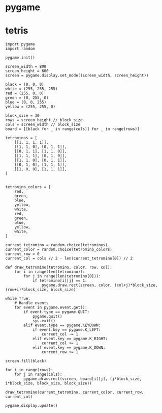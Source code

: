 # pygame
# tetris
    import pygame
    import random

    pygame.init()

    screen_width = 800
    screen_height = 600
    screen = pygame.display.set_mode((screen_width, screen_height))

    black = (0, 0, 0)
    white = (255, 255, 255)
    red = (255, 0, 0)
    green = (0, 255, 0)
    blue = (0, 0, 255)
    yellow = (255, 255, 0)

    block_size = 30
    rows = screen_height // block_size
    cols = screen_width // block_size
    board = [[black for _ in range(cols)] for _ in range(rows)]
    
    tetrominos = [
        [[1, 1, 1, 1]], 
        [[1, 1, 0], [0, 1, 1]],
        [[0, 1, 1], [1, 1, 0]],
        [[1, 1, 1], [0, 1, 0]],
        [[1, 1, 0], [0, 1, 1]],
        [[0, 1, 0], [1, 1, 1]],
        [[1, 0, 0], [1, 1, 1]],
    ]
    
    
    tetromino_colors = [
        red,
        green,
        blue,
        yellow,
        white,
        red,
        green,
        blue,
        yellow,
        white,
    ]
    
    current_tetromino = random.choice(tetrominos)
    current_color = random.choice(tetromino_colors)
    current_row = 0
    current_col = cols // 2 - len(current_tetromino[0]) // 2
    
    def draw_tetromino(tetromino, color, row, col):
        for i in range(len(tetromino)):
            for j in range(len(tetromino[0])):
                if tetromino[i][j] == 1:
                    pygame.draw.rect(screen, color, (col+j)*block_size, (row+i)*block_size, block_size)

    while True:
        # Handle events
        for event in pygame.event.get():
            if event.type == pygame.QUIT:
                pygame.quit()
                sys.exit()
            elif event.type == pygame.KEYDOWN:
                if event.key == pygame.K_LEFT:
                    current_col -= 1
                elif event.key == pygame.K_RIGHT:
                    current_col += 1
                elif event.key == pygame.K_DOWN:
                    current_row += 1

    screen.fill(black)

    for i in range(rows):
        for j in range(cols):
            pygame.draw.rect(screen, board[i][j], (j*block_size, i*block_size, block_size, block_size))

    draw_tetromino(current_tetromino, current_color, current_row, current_col)

    pygame.display.update()
